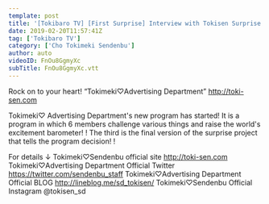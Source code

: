 ```yaml
---
template: post
title: '[Tokibaro TV] [First Surprise] Interview with Tokisen Surprise 3 / Tokimeki ♡ Barometer Rise TV ep 03'
date: 2019-02-20T11:57:41Z
tag: ['Tokibaro TV']
category: ['Cho Tokimeki Sendenbu']
author: auto 
videoID: FnOu8GgmyXc
subTitle: FnOu8GgmyXc.vtt
---
```

Rock on to your heart! “Tokimeki♡Advertising Department” http://toki-sen.com

Tokimeki♡ Advertising Department's new program has started!
It is a program in which 6 members challenge various things and raise the world's excitement barometer! !
The third is the final version of the surprise project that tells the program decision! !

For details ↓
 Tokimeki♡Sendenbu official site http://toki-sen.com
 Tokimeki♡Advertising Department Official Twitter https://twitter.com/sendenbu_staff
 Tokimeki♡Advertising Department Official BLOG http://lineblog.me/sd_tokisen/
 Tokimeki♡Sendenbu Official Instagram @tokisen_sd